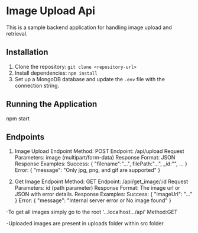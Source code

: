 # Image Upload Api

This is a sample backend application for handling image upload and retrieval.

## Installation

1. Clone the repository: `git clone <repository-url>`
2. Install dependencies: `npm install`
3. Set up a MongoDB database and update the `.env` file with the connection string.

## Running the Application

npm start

## Endpoints

1. Image Upload Endpoint
Method: POST
Endpoint: /api/upload
Request Parameters:
image (multipart/form-data)
Response Format:
JSON
Response Examples:
Success: { "filename":"...", filePath:"...", _id:"", ... }
Error: { "message": "Only jpg, png, and gif are supported" }

2. Get Image Endpoint
Method: GET
Endpoint: /api/get_image/:id
Request Parameters:
id (path parameter)
Response Format:
The image url or JSON with error details.
Response Examples:
Success: { "imageUrl": "..." }
Error: { "message": "Internal server error or No image found" }

-To get all images simply go to the root '...localhost.../api'
Method:GET

-Uploaded images are present in uploads folder within src folder
